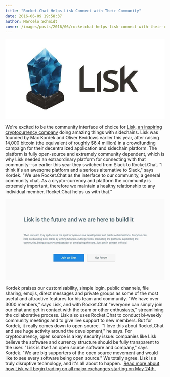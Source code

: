 ```yaml
---
title: "Rocket.Chat Helps Lisk Connect with Their Community"
date: 2016-06-09 19:58:37
author: Marcelo Schmidt
cover: /images/posts/2016/06/rocketchat-helps-lisk-connect-with-their-community/lisk-featured.jpg
---
```


![](/images/posts/2016/06/rocketchat-helps-lisk-connect-with-their-community/lisk_logo.jpeg? "lisk_logo.jpeg")

We're excited to be the community interface of choice for [Lisk, an inspiring cryptocurrency company](http://lisk.io/) doing amazing things with sidechains. Lisk was founded by Max Kordek and Oliver Beddows earlier this year, after raising 14,000 bitcoin (the equivalent of roughly $6.4 million) in a crowdfunding campaign for their decentralized application and sidechain platform. The platform is fully open-source and extremely community dependent, which is why Lisk needed an extraordinary platform for connecting with that community--so earlier this year they switched from Slack to Rocket.Chat. "I think it's an awesome platform and a serious alternative to Slack," says Kordek. "We use Rocket.Chat as the interface to our community, a general community chat. As a crypto-currency and platform the community is extremely important, therefore we maintain a healthy relationship to any individual member. Rocket.Chat helps us with that."

![](/images/posts/2016/06/rocketchat-helps-lisk-connect-with-their-community/list_join_chat.jpg?)

Kordek praises our customisability, simple login, public channels, file sharing, emojis, direct messages and private groups as some of the most useful and attractive features for his team and community. "We have over 3000 members," says Lisk, and with Rocket.Chat "everyone can simply join our chat and get in contact with the team or other enthusiasts," streamlining the collaborative process. Lisk also uses Rocket.Chat to conduct bi-weekly community meetings and to give live support to new members. But for Kordek, it really comes down to open source.  "I love this about Rocket.Chat and see huge activity around the development," he says. For cryptocurrency, open source is a key security issue: companies like Lisk believe the software and currency structure should be fully transparent to the user. "Lisk is itself an open source software and company," says Kordek. "We are big supporters of the open source movement and would like to see every software being open source." We totally agree. Lisk is a truly disruptive technology, and it's all about to happen.  [Read more about how Lisk will begin trading on all major exchanges starting on May 24th.](http://www.ibtimes.co.uk/lisk-releases-modular-cryptocurrency-sidechains-1559351)
